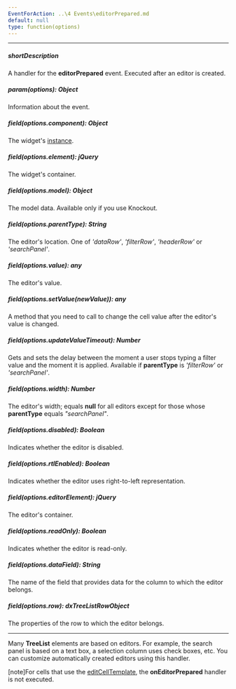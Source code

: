 ```yaml
---
EventForAction: ..\4 Events\editorPrepared.md
default: null
type: function(options)
---
```

---
##### shortDescription
A handler for the **editorPrepared** event. Executed after an editor is created.

##### param(options): Object
Information about the event.

##### field(options.component): Object
The widget's [instance](/api-reference/10%20UI%20Widgets/Component/3%20Methods/instance().md '/Documentation/ApiReference/UI_Widgets/dxTreeList/Methods/#instance').

##### field(options.element): jQuery
The widget's container.

##### field(options.model): Object
The model data. Available only if you use Knockout.

##### field(options.parentType): String
The editor's location. One of *'dataRow'*, *'filterRow'*, *'headerRow'* or *'searchPanel'*.

##### field(options.value): any
The editor's value.

##### field(options.setValue(newValue)): any
A method that you need to call to change the cell value after the editor's value is changed.

##### field(options.updateValueTimeout): Number
Gets and sets the delay between the moment a user stops typing a filter value and the moment it is applied. Available if **parentType** is *'filterRow'* or *'searchPanel'*.

##### field(options.width): Number
The editor's width; equals **null** for all editors except for those whose **parentType** equals *"searchPanel"*.

##### field(options.disabled): Boolean
Indicates whether the editor is disabled.

##### field(options.rtlEnabled): Boolean
Indicates whether the editor uses right-to-left representation.

##### field(options.editorElement): jQuery
The editor's container.

##### field(options.readOnly): Boolean
Indicates whether the editor is read-only.

##### field(options.dataField): String
The name of the field that provides data for the column to which the editor belongs.

##### field(options.row): dxTreeListRowObject
The properties of the row to which the editor belongs.

---
Many **TreeList** elements are based on editors. For example, the search panel is based on a text box, a selection column uses check boxes, etc. You can customize automatically created editors using this handler. 

[note]For cells that use the [editCellTemplate](/api-reference/10%20UI%20Widgets/dxTreeList/1%20Configuration/columns/editCellTemplate.md '/Documentation/ApiReference/UI_Widgets/dxTreeList/Configuration/columns/#editCellTemplate'), the **onEditorPrepared** handler is not executed.